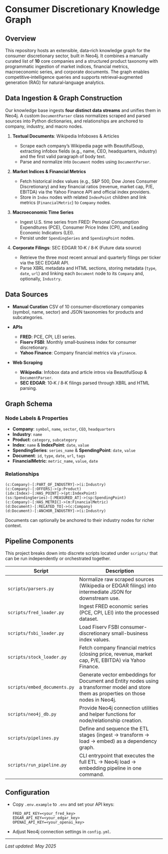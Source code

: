 # Consumer Discretionary Knowledge Graph

## Overview

This repository hosts an extensible, data‑rich knowledge graph for the consumer discretionary sector, built in Neo4j. It combines a manually curated list of **10** core companies and a structured product taxonomy with programmatic ingestion of market indices, financial metrics, macroeconomic series, and corporate documents. The graph enables competitive‑intelligence queries and supports retrieval‑augmented generation (RAG) for natural‑language analytics.

## Data Ingestion & Graph Construction

Our knowledge base ingests **four distinct data streams** and unifies them in Neo4j. A custom `DocumentParser` class normalizes scraped and parsed sources into Python dictionaries, and relationships are anchored to company, industry, and macro nodes.

1. **Textual Documents**: Wikipedia Infoboxes & Articles

   * Scrape each company’s Wikipedia page with BeautifulSoup, extracting infobox fields (e.g., name, CEO, headquarters, industry) and the first valid paragraph of body text.
   * Parse and normalize into `Document` nodes using `DocumentParser`.

2. **Market Indices & Financial Metrics**

   * Fetch historical index values (e.g., S\&P 500, Dow Jones Consumer Discretionary) and key financial ratios (revenue, market cap, P/E, EBITDA) via the Yahoo Finance API and official index providers.
   * Store in `Index` nodes with related `IndexPoint` children and link metrics (`FinancialMetric`) to `Company` nodes.

3. **Macroeconomic Time Series**

   * Ingest U.S. time series from FRED: Personal Consumption Expenditures (PCE), Consumer Price Index (CPI), and Leading Economic Indicators (LEI).
   * Persist under `SpendingSeries` and `SpendingPoint` nodes.

4. **Corporate Filings**: SEC EDGAR 10‑K / 8‑K  (Future data source)

   * Retrieve the three most recent annual and quarterly filings per ticker via the SEC EDGAR API.
   * Parse XBRL metadata and HTML sections, storing metadata (`type`, `date`, `url`) and linking each `Document` node to its `Company` and, optionally, `Industry`.

## Data Sources

* **Manual Curation**
  CSV of 10 consumer‑discretionary companies (symbol, name, sector) and JSON taxonomies for products and subcategories.

* **APIs**

  * **FRED**: PCE, CPI, LEI series.
  * **Fiserv FSBI**: Monthly small‑business index for consumer discretionary.
  * **Yahoo Finance**: Company financial metrics via `yfinance`.

* **Web Scraping**

  * **Wikipedia**: Infobox data and article intros via BeautifulSoup & `DocumentParser`.
  * **SEC EDGAR**: 10‑K / 8‑K filings parsed through XBRL and HTML parsing.

## Graph Schema

### Node Labels & Properties

* **Company**: `symbol`, `name`, `sector`, `CEO`, `headquarters`
* **Industry**: `name`
* **Product**: `category`, `subcategory`
* **Index**: `name` & **IndexPoint**: `date`, `value`
* **SpendingSeries**: `series_name` & **SpendingPoint**: `date`, `value`
* **Document**: `id`, `type`, `date`, `url`, `tags`
* **FinancialMetric**: `metric_name`, `value`, `date`

### Relationships

```
(c:Company)-[:PART_OF_INDUSTRY]->(i:Industry)
(c:Company)-[:OFFERS]->(p:Product)
(idx:Index)-[:HAS_POINT]->(pt:IndexPoint)
(ss:SpendingSeries)-[:MEASURED_AT]->(sp:SpendingPoint)
(c:Company)-[:HAS_METRIC]->(m:FinancialMetric)
(d:Document)-[:RELATED_TO]->(c:Company)
(d:Document)-[:ANCHOR_INDUSTRY]->(i:Industry)
```

Documents can optionally be anchored to their industry nodes for richer context.

## Pipeline Components

This project breaks down into discrete scripts located under `scripts/` that can be run independently or orchestrated together.

| Script                        | Description                                                                                          |
|-------------------------------|------------------------------------------------------------------------------------------------------|
| `scripts/parsers.py`          | Normalize raw scraped sources (Wikipedia or EDGAR filings) into intermediate JSON for downstream use. |
| `scripts/fred_loader.py`      | Ingest FRED economic series (PCE, CPI, LEI) into the processed dataset.                             |
| `scripts/fsbi_loader.py`      | Load Fiserv FSBI consumer-discretionary small-business index values.                                 |
| `scripts/stock_loader.py`     | Fetch company financial metrics (closing price, revenue, market cap, P/E, EBITDA) via Yahoo Finance.               |
| `scripts/embed_documents.py`  | Generate vector embeddings for Document and Entity nodes using a transformer model and store them as properties on those nodes in Neo4j.|
| `scripts/neo4j_db.py`         | Provide Neo4j connection utilities and helper functions for node/relationship creation.              |
| `scripts/pipelines.py`        | Define and sequence the ETL stages (ingest -> transform -> load -> embed) as a dependency graph.        |
| `scripts/run_pipeline.py`     | CLI entrypoint that executes the full ETL -> Neo4j load -> embedding pipeline in one command.         |



## Configuration

* Copy `.env.example` to `.env` and set your API keys:

  ```
  FRED_API_KEY=<your_fred_key>
  EDGAR_API_KEY=<your_edgar_key>
  OPENAI_API_KEY=<your_openai_key>
  ```
* Adjust Neo4j connection settings in `config.yml`.

---

*Last updated: May 2025*
